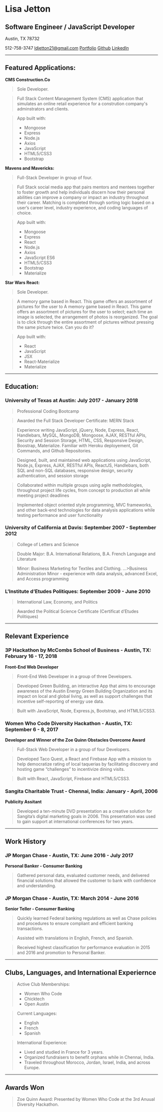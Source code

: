 # **Lisa Jetton**
## **Software Engineer / JavaScript Developer**

Austin, TX 78732

512-758-3747
[ldjetton21@gmail.com](ldjetton21@gmail.com)
[Portfolio](http://lisajetton.com)
[Github](https://github.com/JettTech/)
[LinkedIn](https://www.linkedin.com/in/lisa-jetton/)

- - - -
 ## Featured Applications: ##
 
**CMS Construction.Co** 
>Sole Developer. 

>Full Stack Content Management System (CMS) application that simulates an online retail experience for a constrution company's adminstrators and clients.

>App built with:
>- Mongoose
>- Express
>- Node.js
>- Axios
>- JavaScript
>- HTML5/CSS3
>- Bootstrap

**Mavens and Mavericks:** 
>Full-Stack Developer in group of four. 

>Full Stack social media app that pairs mentors and mentees together to foster growth and help individuals discern how their personal abilities can improve a company or impact an industry throughout their career. Matching is completed through sorting logic based on a user’s career level, industry experience, and coding languages of choice.

>App built with:
>- Mongoose
>- Express
>- React
>- Node.js
>- Axios
>- JavaScript ES6
>- HTML5/CSS3
>- Bootstrap
>- Materialize

**Star Wars React:**
>Sole Developer. 

>A memory game based in React. This game offers an assortment of pictures for the user to A memory game based in React. This game offers an assortment of pictures for the user to select; each time an image is selected, the arrangement of photos is reorganized. The goal is to click through the entire assortment of pictures without pressing the same picture twice. Can you do it? 

>App built with:
>- React
>- JavaScript
>- JSX
>- React-Materialize
>- Materialize

- - - -
 ## Education: ##

### **University of Texas at Austin:  July 2017 - January 2018**
>Professional Coding Bootcamp

>Awarded the Full Stack Developer Certificate: MERN Stack

>Experience writing JavaScript, jQuery, Node, Express, React, Handlebars, MySQL, MongoDB, Mongoose, AJAX, RESTful APIs, Security and Session Storage, HTML, CSS, Responsive Design, Boostrap, Materialize. Familiar with Heroku deployement, Git Commands, and Github Repositories.

>Designed, built, and maintained web applications using JavaScript, Node.js, Express, AJAX, RESTful APIs, ReactJS, Handlebars, both SQL and non-SQL databases, responsive design, security authentication, and session storage

>Collaborated within multiple groups using agile methodologies, throughout project life cycles, from concept to production all while meeting project deadlines

>Implemented object oriented style programming, MVC frameworks, and other back-end technologies for data analysis applications while testing performance and user functionality

### **University of California at Davis: September 2007 - September 2012**
>College of Letters and Science

>Double Major: B.A. International Relations, B.A. French Language and Literature 

>Minor: Business Marketing for Textiles and Clothing. ...>Business Administration Minor - experience with data analysis, advanced Excel, and Access programming

### **L’Institute d’Etudes Politiques: September 2009 - June 2010**
>International Law, Economy, and Politics

>Awarded the Political Science Certificate (Certificat d’Etudes Politiques)

- - - -
## **Relevant Experience**

### **3P Hackathon by McCombs School of Business - Austin, TX: February 16 - 17, 2018**
**Front-End Web Developer**
>Front-End Web Developer in a group of three Developers.

>Developed Green Building, an interactive App that aims to encourage awareness of the Austin Energy Green Building Organization and its impact on local and global living, as well as support challenges that incentive self-reporting of energy use data.

>Built with JavaScript, Node, Express.js, Bootstrap, and HTML5/CSS3.

### **Women Who Code Diversity Hackathon - Austin, TX: September 6 - 8, 2017**
**Developer and Winner of the Zoe Quinn Obstacles Overcome Award**
>Full-Stack Web Developer in a group of four Developers.

>Developed Taco Quest, a React and Firebase App with a mission to help democratize rating of local taquerias by facilitating discovery and hosting game “challenges” to incentivize dining visits.

>Built with React, JavaScript, Firebase and HTML5/CSS3.

### **Sangita Charitable Trust - Chennai, India: January - April, 2006**
**Publicity Assitant**
>Developed a ten-minute DVD presentation as a creative solution for Sangita’s digital marketing goals in 2006.  This presentation was used to gain support at international conferences for two years.

- - - -
## **Work History**

### **JP Morgan Chase - Austin, TX: June 2016 - July 2017**
**Personal Banker - Consumer Banking**
>Gathered personal data, evaluated customer needs, and delivered financial solutions that allowed the customer to bank with confidence and understanding.

### **JP Morgan Chase - Austin, TX: March 2014 - June 2016**
**Senior Teller - Consumer Banking**
>Quickly learned Federal banking regulations as well as Chase policies and procedures to ensure compliant and efficient banking transactions.

>Assisted with translations in English, French, and Spanish. 

>Received highest classification for performance evaluation in 2015 and 2016 and promotion to Personal Banker.
 
 - - - -
## Clubs, Languages, and International Experiernce ##
>Active Club Memberships:
 >- Women Who Code
 >- Chicktech
 >- Open Austin
 
>Current Languages: 
 >- English
 >- French
 >- Spanish
 
>International Experience: 
 >- Lived and studied in France for 3 years. 
 >- Organized fundraisers to benefit orphans while in Chennai, India.  
 >- Traveled throughout Morocco, Jordan, Israel, India, and across Europe.
  
 - - - -
## Awards Won ##
>Zoe Quinn Award: Presented by Women Who Code at the 3rd Anuual Diversity Hackathon.
 
